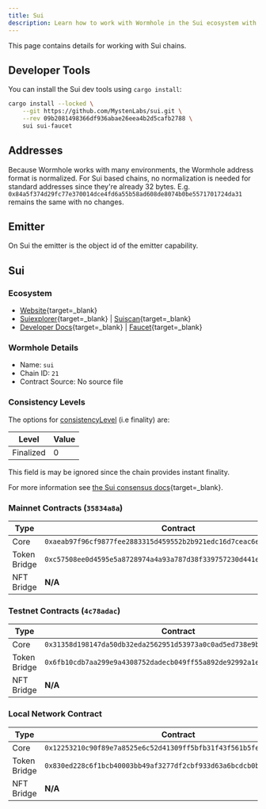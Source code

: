 ```yaml
---
title: Sui
description: Learn how to work with Wormhole in the Sui ecosystem with dev tools, address formats, emitter details, and contract info for mainnet, testnet, and local networks.
---
```


This page contains details for working with Sui chains.

## Developer Tools

You can install the Sui dev tools using `cargo install`:

```sh
cargo install --locked \
    --git https://github.com/MystenLabs/sui.git \
    --rev 09b2081498366df936abae26eea4b2d5cafb2788 \
    sui sui-faucet
```

## Addresses

Because Wormhole works with many environments, the Wormhole address format is normalized. For Sui based chains, no normalization is needed for standard addresses since they're already 32 bytes. E.g. `0x84a5f374d29fc77e370014dce4fd6a55b58ad608de8074b0be5571701724da31` remains the same with no changes.


## Emitter 

On Sui the emitter is the object id of the emitter capability.

## Sui

### Ecosystem

- [Website](https://sui.io/){target=_blank}
- [Suiexplorer](https://suiexplorer.com/){target=_blank} | [Suiscan](https://suiscan.xyz/){target=_blank}
- [Developer Docs](https://docs.sui.io/){target=_blank} | [Faucet](https://docs.sui.io/build/faucet){target=_blank}

### Wormhole Details

- Name: `sui`
- Chain ID: `21`
- Contract Source: No source file

### Consistency Levels

The options for [consistencyLevel](../../reference/components/core-contracts.md#consistencyLevel) (i.e finality) are:

|Level|Value|
|-----|-----|
|Finalized|0|

This field is may be ignored since the chain provides instant finality.

For more information see [the Sui consensus docs](https://docs.sui.io/concepts/sui-architecture/consensus){target=_blank}.

### Mainnet Contracts (<code>35834a8a</code>)

|Type|Contract|
|----|--------|
|Core|`0xaeab97f96cf9877fee2883315d459552b2b921edc16d7ceac6eab944dd88919c`|
|Token Bridge|`0xc57508ee0d4595e5a8728974a4a93a787d38f339757230d441e895422c07aba9`|
|NFT Bridge|**N/A**|

### Testnet Contracts (<code>4c78adac</code>)

|Type|Contract|
|----|--------|
|Core|`0x31358d198147da50db32eda2562951d53973a0c0ad5ed738e9b17d88b213d790`|
|Token Bridge|`0x6fb10cdb7aa299e9a4308752dadecb049ff55a892de92992a1edbd7912b3d6da`|
|NFT Bridge|**N/A**|

### Local Network Contract

|Type|Contract|
|----|--------|
|Core|`0x12253210c90f89e7a8525e6c52d41309ff5bfb31f43f561b5fe6f50cd72f9668`|
|Token Bridge|`0x830ed228c6f1bcb40003bb49af3277df2cbf933d63a6bcdcb0ba4580a1a7654e`|
|NFT Bridge|**N/A**|
